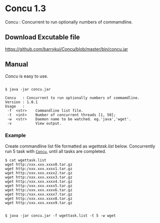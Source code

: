 # Concu 1.3
Concu   : Concurrent to run optionally numbers of commamdline.


## Download Excutable file 

https://github.com/barrykui/Concu/blob/master/bin/concu.jar

## Manual
*Concu* is easy to use.

``` shell

$ java -jar concu.jar   

Concu   : Concurrent to run optionally numbers of commamdline.
Version : 1.0.1
Usage   : 
 -f  <str>    Commandline list file.
 -t  <int>    Number of concurrent threads [1, 50]; 
 -w  <str>    Daemon name to be watched. eg.'java','wget'.
 -v           View output.
```

### Example 
Create commandline list file formatted as *wgettask.list* below. Concurrently run 5 task with [`Concu`](https://github.com/barrykui/Concu.git), until all tasks are completed.

``` shell
$ cat wgettask.list
wget http:/xxx.xxx.xxxx0.tar.gz
wget http:/xxx.xxx.xxxx1.tar.gz
wget http:/xxx.xxx.xxxx2.tar.gz
wget http:/xxx.xxx.xxxx3.tar.gz
wget http:/xxx.xxx.xxxx4.tar.gz
wget http:/xxx.xxx.xxxx5.tar.gz
wget http:/xxx.xxx.xxxx6.tar.gz
wget http:/xxx.xxx.xxxx7.tar.gz
wget http:/xxx.xxx.xxxx8.tar.gz
wget http:/xxx.xxx.xxxx9.tar.gz


$ java -jar concu.jar -f wgettask.list -t 5 -w wget

```


